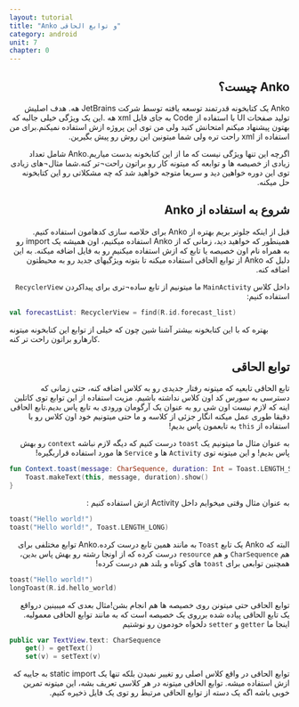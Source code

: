 ```yaml
---
layout: tutorial
title: "Anko و توابع الحاقی"
category: android
unit: 7
chapter: 0
---
```



<div dir="rtl" markdown="1">



<div dir="rtl" markdown="1" id="Anko-چیست" >

## Anko چیست؟

</div>

Anko یک کتابخونه قدرتمند توسعه یافته توسط شرکت JetBrains هه. هدف اصلیش تولید صفحات UI با استفاده از Code به جای فایل xml هه .این یک ویژگی خیلی جالبه که بهتون پیشنهاد میکنم امتحانش کنید ولی من توی این پروژه ازش استفاده نمیکنم.برای من استفاده از xml راحت تره ولی شما میتونین این روش رو پیش بگیرین.

اگرچه این تنها ویژگی نیست که ما از این کتابخونه بدست میاریم.Anko شامل تعداد زیادی از خصیصه ها و توابعه که میتونه کار رو براتون راحت¬تر کنه.شما مثال¬های زیادی توی این دوره خواهین دید و سریعا متوجه خواهید شد که چه مشکلاتی رو این کتابخونه حل میکنه.

<div dir="rtl" markdown="1" id="شروع-به-استفاده-از-Anko" >

## شروع به استفاده از Anko

</div>

قبل از اینکه جلوتر بریم بهتره از Anko برای خلاصه سازی کدهامون استفاده کنیم. همینطور که خواهید دید، زمانی که از Anko استفاده میکنیم، اون همیشه یک import رو به همراه نام اون خصیصه یا تابع که ازش استفاده میکنیم رو به فایل اضافه میکنه. به این دلیل که Anko از توابع الحاقی استفاده میکنه تا بتونه ویژگیهای جدید رو به محیطتون اضافه کنه.

داخل کلاس `MainActivity` ما میتونیم از تابع ساده¬تری برای پیداکردن `RecyclerView` استفاده کنیم:

</div>

```kotlin
val forecastList: RecyclerView = find(R.id.forecast_list)
```

بهتره که با این کتابخونه بیشتر آشنا شین چون که خیلی از توابع این کتابخونه میتونه کارهارو براتون راحت تر کنه.

<div dir="rtl" markdown="1">

<div dir="rtl" markdown="1" id="توابع-الحاقی" >

## توابع الحاقی

</div>

تابع الحاقی تابعیه که میتونه رفتار جدیدی رو به کلاس اضافه کنه، حتی زمانی که دسترسی به سورس کد اون کلاس نداشته باشیم. مزیت استفاده از این توابع توی کاتلین اینه که لازم نیست اون شی رو به عنوان یک آرگومان ورودی به تابع پاس بدیم.تابع الحاقی دقیقا طوری عمل میکنه انگار جزئی از کلاسه و ما حتی میتونیم خود اون کلاس رو با استفاده از `this` به تابعمون پاس بدیم!

به عنوان مثال ما میتونیم یک `toast` درست کنیم که دیگه لازم نباشه `context` رو بهش پاس بدیم! و این میتونه توی `Activity` ها و `Service`  ها مورد استفاده قراربگیره!

</div>

```kotlin
fun Context.toast(message: CharSequence, duration: Int = Toast.LENGTH_SHORT) {
    Toast.makeText(this, message, duration).show()
}
```

<div dir="rtl" markdown="1">

به عنوان مثال وقتی میخوایم داخل Activity ازش استفاده کنیم :

</div>

```kotlin
toast("Hello world!")
toast("Hello world!", Toast.LENGTH_LONG)
```

<div dir="rtl" markdown="1">

البته که Anko یک تابع `Toast` به مانند همین تابع درست کرده.Anko توابع مختلفی برای هم `CharSequence` و هم `resource` درست کرده که از اونجا رشته رو بهش پاس بدین، همچنین توابعی برای `toast` های کوتاه و بلند هم درست کرده!

</div>

```kotlin
toast("Hello world!")
longToast(R.id.hello_world)
```

<div dir="rtl" markdown="1">

توابع الحاقی حتی میتونن روی خصیصه ها هم انجام بشن!مثال بعدی که میبینین درواقع یک تابع الحاقی پیاده شده برروی یک خصیصه است که به مانند توابع الحاقی معمولیه. اینجا ما `getter` و `setter` دلخواه خودمون رو نوشتیم 

</div>

```kotlin
public var TextView.text: CharSequence
    get() = getText()
    set(v) = setText(v)
```

<div dir="rtl" markdown="1">

توابع الحاقی در واقع کلاس اصلی رو تغییر نمیدن بلکه تنها یک static import به جاییه که ازش استفاده میشه. توابع الحاقی میتونه در هر کلاسی تعریف بشه، این میتونه تمرین خوبی باشه اگه یک دسته از توابع الحاقی مرتبط رو توی یک فایل ذخیره کنیم.

</div>



